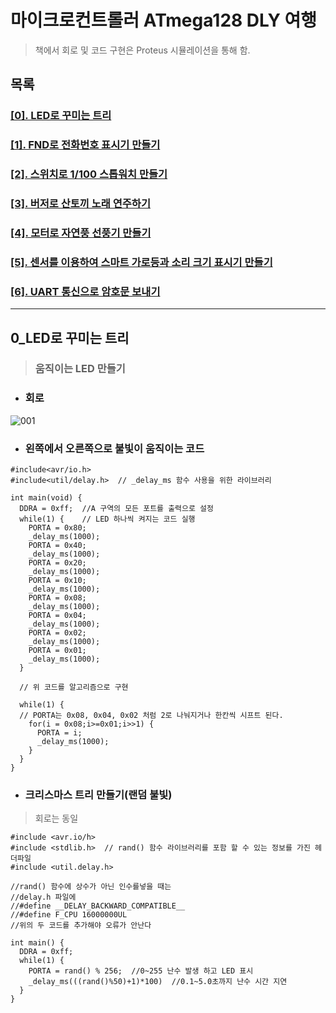 # 마이크로컨트롤러 ATmega128 DLY 여행
> 책에서 회로 및 코드 구현은 Proteus 시뮬레이션을 통해 함.
## 목록
### [\[0\]. LED로 꾸미는 트리](#0_led로-꾸미는-트리)
### [\[1\]. FND로 전화번호 표시기 만들기]()
### [\[2\]. 스위치로 1/100 스톱워치 만들기]()
### [\[3\]. 버저로 산토끼 노래 연주하기]()
### [\[4\]. 모터로 자연풍 선풍기 만들기]()
### [\[5\]. 센서를 이용하여 스마트 가로등과 소리 크기 표시기 만들기]()
### [\[6\]. UART 통신으로 암호문 보내기]()
***

## 0_LED로 꾸미는 트리
> ### 움직이는 LED 만들기
* ### 회로
![001](https://user-images.githubusercontent.com/68007145/110215477-5dbdc980-7eed-11eb-8189-7591e14fd63d.PNG)

* ### 왼쪽에서 오른쪽으로 불빛이 움직이는 코드
```
#include<avr/io.h> 
#include<util/delay.h>  // _delay_ms 함수 사용을 위한 라이브러리

int main(void) {
  DDRA = 0xff;  //A 구역의 모든 포트를 출력으로 설정
  while(1) {    // LED 하나씩 켜지는 코드 실행
    PORTA = 0x80;
    _delay_ms(1000);
    PORTA = 0x40;
    _delay_ms(1000);
    PORTA = 0x20;
    _delay_ms(1000);
    PORTA = 0x10;
    _delay_ms(1000);
    PORTA = 0x08;
    _delay_ms(1000);
    PORTA = 0x04;
    _delay_ms(1000);
    PORTA = 0x02;
    _delay_ms(1000);
    PORTA = 0x01;
    _delay_ms(1000);
  }
  
  // 위 코드를 알고리즘으로 구현
  
  while(1) {
  // PORTA는 0x08, 0x04, 0x02 처럼 2로 나눠지거나 한칸씩 시프트 된다.
    for(i = 0x08;i>=0x01;i>>1) {
      PORTA = i;
      _delay_ms(1000);
    }
  }
}
```
* ### 크리스마스 트리 만들기(랜덤 불빛)
> 회로는 동일
```
#include <avr.io/h>
#include <stdlib.h>  // rand() 함수 라이브러리를 포함 할 수 있는 정보를 가진 헤더파일
#include <util.delay.h>

//rand() 함수에 상수가 아닌 인수를넣을 때는 
//delay.h 파일에 
//#define __DELAY_BACKWARD_COMPATIBLE__
//#define F_CPU 16000000UL
//위의 두 코드를 추가해야 오류가 안난다

int main() {
  DDRA = 0xff;
  while(1) {
    PORTA = rand() % 256;  //0~255 난수 발생 하고 LED 표시
    _delay_ms(((rand()%50)+1)*100)  //0.1~5.0초까지 난수 시간 지연
  }
}
```
